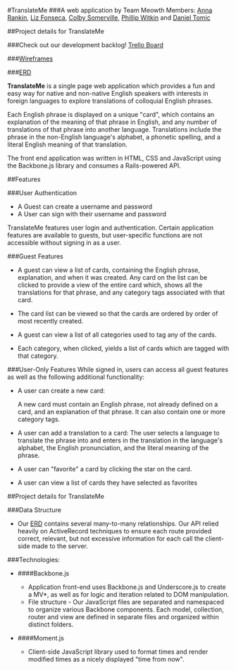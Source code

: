 #TranslateMe
###A web application by Team Meowth
Members: [Anna Rankin](http://github.com/annarankin), [Liz Fonseca](http://github.com/lizfonseca), [Colby Somerville](http://github.com/CSomerville), [Phillip Witkin](https://github.com/PhillipWitkin) and [Daniel Tomic](http://github.com/tomdanny)

##Project details for TranslateMe

###Check out our development backlog! [Trello Board](https://trello.com/b/ffOr3Vrl/knope-meowth)

###[Wireframes](/wireframes)

###[ERD](/img/LanguageAppERD.png)


**TranslateMe** is a single page web application which provides a fun and easy way for native and non-native English speakers with interests in foreign languages to explore translations of colloquial English phrases.

Each English phrase is displayed on a unique "card", which contains an explanation of the meaning of that phrase in English, and any number of translations of that phrase into another language. Translations include the phrase in the non-English language's alphabet, a phonetic spelling, and a literal English meaning of that translation.

The front end application was written in HTML, CSS and JavaScript using the Backbone.js library and consumes a Rails-powered API.

##Features

###User Authentication
- A Guest can create a username and password
- A User can sign with their username and password

TranslateMe features user login and authentication. Certain application features are available to guests, but user-specific functions are not accessible without signing in as a user.

###Guest Features
- A guest can view a list of cards, containing the English phrase, explanation, and when it was created. Any card on the list can be clicked to provide a view of the entire card which, shows all the translations for that phrase, and any category tags associated with that card.

- The card list can be viewed so that the cards are ordered by order of most recently created.

- A guest can view a list of all categories used to tag any of the cards.

- Each category, when clicked, yields a list of cards which are tagged with that category.

###User-Only Features
While signed in, users can access all guest features as well as the following additional functionality:

- A user can create a new card:

  A new card must contain an English phrase, not already defined on a card, and an explanation of that phrase. It can also contain one or more category tags.

- A user can add a translation to a card:
  The user selects a language to translate the phrase into and enters in the translation in the language's alphabet, the English pronunciation, and the literal meaning of the phrase.

- A user can "favorite" a card by clicking the star on the card.

- A user can view a list of cards they have selected as favorites


##Project details for TranslateMe

<!-- - Single Page Web application which consumes an api serving json  provided by rails for the main app, but performs server-side rendering for user-auethentication -->

###Data Structure

- Our [ERD](/img/LanguageAppERD.png) contains several many-to-many relationships. Our API relied heavily on ActiveRecord techniques to ensure each route provided correct, relevant, but not excessive information for each call the client-side made to the server. 

###Technologies:

- ####Backbone.js 
  - Application front-end uses Backbone.js and Underscore.js to create a MV*, as well as for logic and iteration related to DOM manipulation.
  - File structure - Our JavaScript files are separated and namespaced to organize various Backbone components. Each model, collection, router and view are defined in separate files and organized within distinct folders.

- ####Moment.js
  - Client-side JavaScript library used to format times and render modified times as a nicely displayed "time from now".